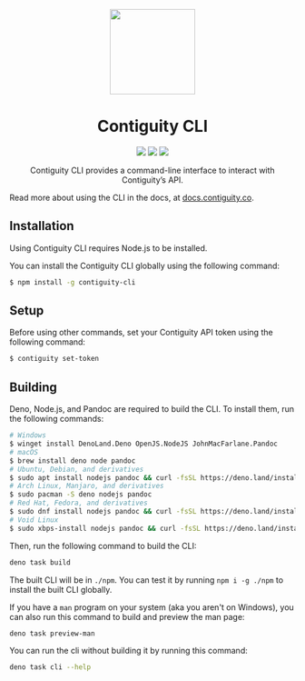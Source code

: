 <p align='center'><img src="https://contiguity.co/assets/icon-black.png" height="150px"/></p>
<h1 align='center'>Contiguity CLI</h1>

<p align='center'>
    <img display="inline-block" src="https://img.shields.io/npm/v/@contiguity/cli?style=for-the-badge" /> <img display="inline-block" src="https://img.shields.io/bundlephobia/minzip/@contiguity/cli?style=for-the-badge" /> <img display="inline-block" src="https://img.shields.io/badge/Made%20with-TypeScript-blue?style=for-the-badge" />
</p>
<p align='center'>Contiguity CLI provides a command-line interface to interact with Contiguity’s API.</p>

Read more about using the CLI in the docs, at
[docs.contiguity.co](https://docs.contiguity.co/#/cli/).

## Installation

Using Contiguity CLI requires Node.js to be installed.

You can install the Contiguity CLI globally using the following command:

```bash
$ npm install -g contiguity-cli
```

## Setup

Before using other commands, set your Contiguity API token using the following
command:

```bash
$ contiguity set-token
```

## Building

Deno, Node.js, and Pandoc are required to build the CLI. To install them, run
the following commands:

```bash
# Windows
$ winget install DenoLand.Deno OpenJS.NodeJS JohnMacFarlane.Pandoc
# macOS
$ brew install deno node pandoc
# Ubuntu, Debian, and derivatives
$ sudo apt install nodejs pandoc && curl -fsSL https://deno.land/install.sh | sh
# Arch Linux, Manjaro, and derivatives
$ sudo pacman -S deno nodejs pandoc
# Red Hat, Fedora, and derivatives
$ sudo dnf install nodejs pandoc && curl -fsSL https://deno.land/install.sh | sh
# Void Linux
$ sudo xbps-install nodejs pandoc && curl -fsSL https://deno.land/install.sh | sh
```

Then, run the following command to build the CLI:

```bash
deno task build
```

The built CLI will be in `./npm`. You can test it by running `npm i -g ./npm` to
install the built CLI globally.

If you have a `man` program on your system (aka you aren't on Windows), you can
also run this command to build and preview the man page:

```bash
deno task preview-man
```

You can run the cli without building it by running this command:

```bash
deno task cli --help
```
